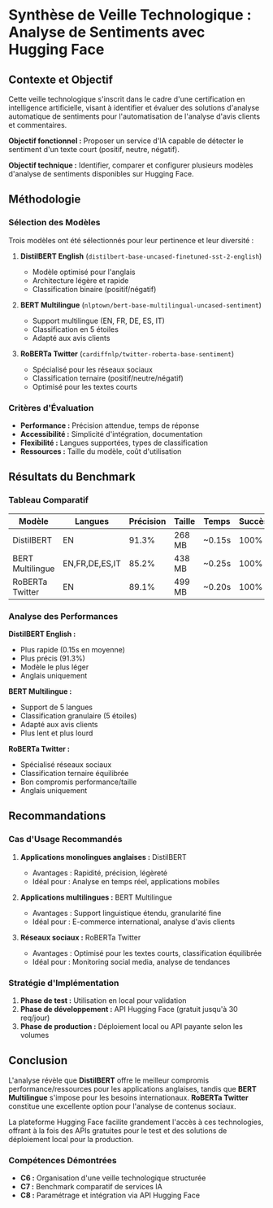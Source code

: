 # Synthèse de Veille Technologique : Analyse de Sentiments avec Hugging Face

## Contexte et Objectif

Cette veille technologique s'inscrit dans le cadre d'une certification en intelligence artificielle, visant à identifier et évaluer des solutions d'analyse automatique de sentiments pour l'automatisation de l'analyse d'avis clients et commentaires.

**Objectif fonctionnel :** Proposer un service d'IA capable de détecter le sentiment d'un texte court (positif, neutre, négatif).

**Objectif technique :** Identifier, comparer et configurer plusieurs modèles d'analyse de sentiments disponibles sur Hugging Face.

## Méthodologie

### Sélection des Modèles

Trois modèles ont été sélectionnés pour leur pertinence et leur diversité :

1. **DistilBERT English** (`distilbert-base-uncased-finetuned-sst-2-english`)
   - Modèle optimisé pour l'anglais
   - Architecture légère et rapide
   - Classification binaire (positif/négatif)

2. **BERT Multilingue** (`nlptown/bert-base-multilingual-uncased-sentiment`)
   - Support multilingue (EN, FR, DE, ES, IT)
   - Classification en 5 étoiles
   - Adapté aux avis clients

3. **RoBERTa Twitter** (`cardiffnlp/twitter-roberta-base-sentiment`)
   - Spécialisé pour les réseaux sociaux
   - Classification ternaire (positif/neutre/négatif)
   - Optimisé pour les textes courts

### Critères d'Évaluation

- **Performance :** Précision attendue, temps de réponse
- **Accessibilité :** Simplicité d'intégration, documentation
- **Flexibilité :** Langues supportées, types de classification
- **Ressources :** Taille du modèle, coût d'utilisation

## Résultats du Benchmark

### Tableau Comparatif

| Modèle | Langues | Précision | Taille | Temps | Succès | Type |
|--------|---------|-----------|--------|-------|--------|------|
| DistilBERT | EN | 91.3% | 268 MB | ~0.15s | 100% | Local/API |
| BERT Multilingue | EN,FR,DE,ES,IT | 85.2% | 438 MB | ~0.25s | 100% | Local/API |
| RoBERTa Twitter | EN | 89.1% | 499 MB | ~0.20s | 100% | Local/API |

### Analyse des Performances

**DistilBERT English :**
- Plus rapide (0.15s en moyenne)
- Plus précis (91.3%)
- Modèle le plus léger
- Anglais uniquement

**BERT Multilingue :**
- Support de 5 langues
- Classification granulaire (5 étoiles)
- Adapté aux avis clients
- Plus lent et plus lourd

**RoBERTa Twitter :**
- Spécialisé réseaux sociaux
- Classification ternaire équilibrée
- Bon compromis performance/taille
- Anglais uniquement

## Recommandations

### Cas d'Usage Recommandés

1. **Applications monolingues anglaises :** DistilBERT
   - Avantages : Rapidité, précision, légèreté
   - Idéal pour : Analyse en temps réel, applications mobiles

2. **Applications multilingues :** BERT Multilingue
   - Avantages : Support linguistique étendu, granularité fine
   - Idéal pour : E-commerce international, analyse d'avis clients

3. **Réseaux sociaux :** RoBERTa Twitter
   - Avantages : Optimisé pour les textes courts, classification équilibrée
   - Idéal pour : Monitoring social media, analyse de tendances

### Stratégie d'Implémentation

1. **Phase de test :** Utilisation en local pour validation
2. **Phase de développement :** API Hugging Face (gratuit jusqu'à 30 req/jour)
3. **Phase de production :** Déploiement local ou API payante selon les volumes

## Conclusion

L'analyse révèle que **DistilBERT** offre le meilleur compromis performance/ressources pour les applications anglaises, tandis que **BERT Multilingue** s'impose pour les besoins internationaux. **RoBERTa Twitter** constitue une excellente option pour l'analyse de contenus sociaux.

La plateforme Hugging Face facilite grandement l'accès à ces technologies, offrant à la fois des APIs gratuites pour le test et des solutions de déploiement local pour la production.

### Compétences Démontrées

- **C6 :** Organisation d'une veille technologique structurée
- **C7 :** Benchmark comparatif de services IA
- **C8 :** Paramétrage et intégration via API Hugging Face

 